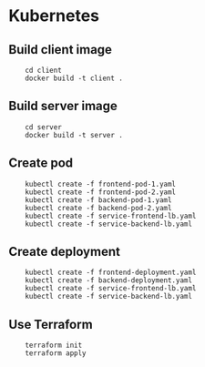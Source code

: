# Kubernetes

## Build client image

```
    cd client
    docker build -t client .
```

## Build server image

```
    cd server
    docker build -t server .
```

## Create pod

```
    kubectl create -f frontend-pod-1.yaml
    kubectl create -f frontend-pod-2.yaml
    kubectl create -f backend-pod-1.yaml
    kubectl create -f backend-pod-2.yaml
    kubectl create -f service-frontend-lb.yaml
    kubectl create -f service-backend-lb.yaml
```

## Create deployment

```
    kubectl create -f frontend-deployment.yaml
    kubectl create -f backend-deployment.yaml
    kubectl create -f service-frontend-lb.yaml
    kubectl create -f service-backend-lb.yaml
```
## Use Terraform

```
    terraform init
    terraform apply
```